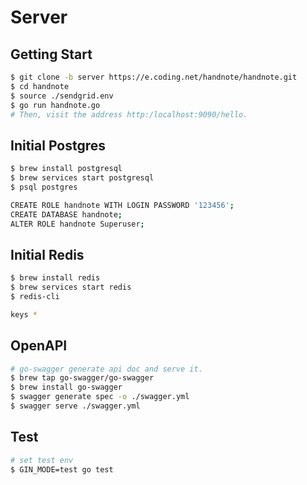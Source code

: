# Server

## Getting Start

``` bash
$ git clone -b server https://e.coding.net/handnote/handnote.git
$ cd handnote
$ source ./sendgrid.env
$ go run handnote.go
# Then, visit the address http:/localhost:9090/hello.
```

## Initial Postgres

``` bash
$ brew install postgresql
$ brew services start postgresql
$ psql postgres

CREATE ROLE handnote WITH LOGIN PASSWORD '123456';
CREATE DATABASE handnote;
ALTER ROLE handnote Superuser;
```

## Initial Redis

``` bash
$ brew install redis
$ brew services start redis
$ redis-cli

keys *
```

## OpenAPI

``` bash
# go-swagger generate api doc and serve it.
$ brew tap go-swagger/go-swagger
$ brew install go-swagger
$ swagger generate spec -o ./swagger.yml
$ swagger serve ./swagger.yml
```

## Test
``` bash
# set test env
$ GIN_MODE=test go test
```
